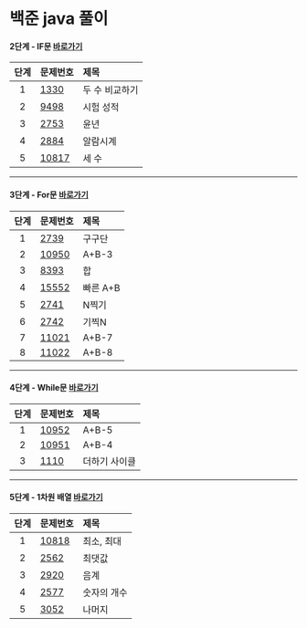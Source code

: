 # 백준 java 풀이

#### 2단계 - IF문 [바로가기](https://www.acmicpc.net/step/4)

| 단계 | 문제번호                         | 제목           |
| :--: | :------------------------------- | :------------- |
|  1   | [1330](src/step2/baek1330.java)  | 두 수 비교하기 |
|  2   | [9498](src/step2/baek9498.java)  | 시험 성적 |
|  3   | [2753](src/step2/baek2753.java)  | 윤년    |
|  4   | [2884](src/step2/Baek2884.java)  | 알람시계  |
|  5   | [10817](src/step2/Baek10817.java) | 세 수   |

------

#### 3단계 - For문 [바로가기](https://www.acmicpc.net/step/3)

| 단계 | 문제번호                         | 제목           |
| :--: | :------------------------------- | :------------- |
|  1   | [2739](src/step3/baek2739.java)  | 구구단 |
|  2   | [10950](src/step3/Baek10950.java)  | A+B-3 |
|  3   | [8393](src/step3/Baek8393.java)  | 합    |
|  4   | [15552](src/step3/Baek15552.java)  | 빠른 A+B  |
|  5   | [2741](src/step3/Baek2741.java)  | N찍기  |
|  6   | [2742](src/step3/Baek2742.java)  | 기찍N  |
|  7  | [11021](src/step3/Baek11021.java) | A+B-7  |
| 8 | [11022](src/step3/Baek11022.java) | A+B-8 |

------

#### 4단계 - While문 [바로가기](https://www.acmicpc.net/step/2)

| 단계 | 문제번호                         | 제목           |
| :--: | :------------------------------- | :------------- |
|  1   | [10952](src/step4/Baek10952.java)  | A+B-5 |
|  2   | [10951](src/step4/Baek10951.java)  | A+B-4 |
|  3   | [1110](src/step4/Baek1110.java)  | 더하기 사이클    |

------

#### 5단계 - 1차원 배열 [바로가기](https://www.acmicpc.net/step/6)

| 단계 | 문제번호                         | 제목           |
| :--: | :------------------------------- | :------------- |
|  1   | [10818](src/step4/Baek10818.java)  | 최소, 최대 |
|  2   | [2562](src/step4/Baek2562.java)  | 	최댓값 |
|  3   | [2920](src/step4/Baek2920.java)  | 	음계    |
|  4   | [2577](src/step4/Baek2577.java)  | 숫자의 개수   |
|  5   | [3052](src/step4/Baek3052.java)  | 나머지   |

